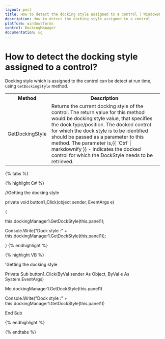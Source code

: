 ```yaml
---
layout: post
title: How to detect the docking style assigned to a control | WindowsForms | Syncfusion®
description: How to detect the docking style assigned to a control
platform: windowsforms
control: DockingManager
documentation: ug
---
```



# How to detect the docking style assigned to a control?

Docking style which is assigned to the control can be detect at run time, using `GetDockingStyle` method.


<table>
<tr>
<th>
Method</th><th>
Description</th></tr>
<tr>
<td>
GetDockingStyle</td><td>
Returns the current docking style of the control. The return value for this method would be docking style value, that specifies the dock type/position. The docked control for which the dock style is to be identified should be passed as a parameter to this method. The parameter is,{{ 'Ctrl' | markdownify }} - Indicates the docked control for which the DockStyle needs to be retrieved.</td></tr>
</table>

{% tabs %}

{% highlight C# %}


//Getting the docking style

private void button1_Click(object sender, EventArgs e)

{

this.dockingManager1.GetDockStyle(this.panel1);

Console.Write("Dock style :" + this.dockingManager1.GetDockStyle(this.panel1));

}
{% endhighlight %}


{% highlight VB %}


'Getting the docking style

Private Sub button1_Click(ByVal sender As Object, ByVal e As System.EventArgs)

Me.dockingManager1.GetDockStyle(this.panel1)

Console.Write("Dock style :" + this.dockingManager1.GetDockStyle(this.panel1))

End Sub

{% endhighlight %}

{% endtabs %}

